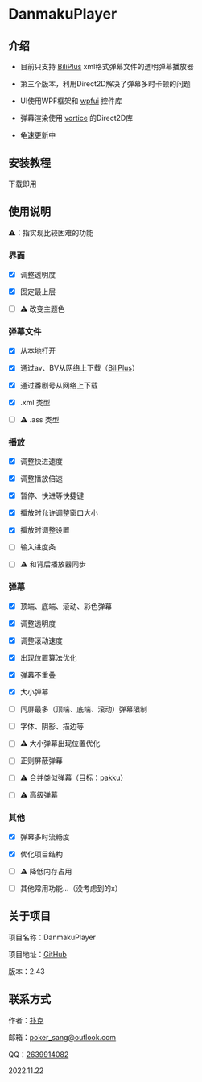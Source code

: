 # DanmakuPlayer

## 介绍

* 目前只支持 [BiliPlus](biliplus.com) xml格式弹幕文件的透明弹幕播放器

* 第三个版本，利用Direct2D解决了弹幕多时卡顿的问题

* UI使用WPF框架和 [wpfui](https://github.com/lepoco/wpfui) 控件库

* 弹幕渲染使用 [vortice](https://github.com/amerkoleci/vortice) 的Direct2D库

* 龟速更新中

## 安装教程

下载即用

## 使用说明

⚠️：指实现比较困难的功能

### 界面

* [x] 调整透明度

* [x] 固定最上层

* [ ] ⚠️ 改变主题色

### 弹幕文件

* [x] 从本地打开

* [x] 通过av、BV从网络上下载（[BiliPlus](biliplus.com)）

* [x] 通过番剧号从网络上下载

* [x] .xml 类型

* [ ] ⚠️ .ass 类型

### 播放

* [x] 调整快进速度

* [x] 调整播放倍速

* [x] 暂停、快进等快捷键

* [x] 播放时允许调整窗口大小

* [x] 播放时调整设置

* [ ] 输入进度条

* [ ] ⚠️ 和背后播放器同步

### 弹幕

* [x] 顶端、底端、滚动、彩色弹幕

* [x] 调整透明度

* [x] 调整滚动速度

* [x] 出现位置算法优化

* [x] 弹幕不重叠

* [x] 大小弹幕

* [ ] 同屏最多（顶端、底端、滚动）弹幕限制

* [ ] 字体、阴影、描边等

* [ ] ⚠️ 大小弹幕出现位置优化

* [ ] 正则屏蔽弹幕

* [ ] ⚠️ 合并类似弹幕（目标：[pakku](https://github.com/xmcp/pakku.js)）

* [ ] ⚠️ 高级弹幕

### 其他

* [x] 弹幕多时流畅度

* [x] 优化项目结构

* [ ] ⚠️ 降低内存占用

* [ ] 其他常用功能...（没考虑到的x）

## 关于项目

项目名称：DanmakuPlayer

项目地址：[GitHub](https://github.com/Poker-sang/DanmakuPlayer)

版本：2.43

## 联系方式

作者：[扑克](https://github.com/Poker-sang)

邮箱：poker_sang@outlook.com

QQ：[2639914082](http://wpa.qq.com/msgrd?v=3&uin=2639914082&site=qq&menu=yes)

2022.11.22
